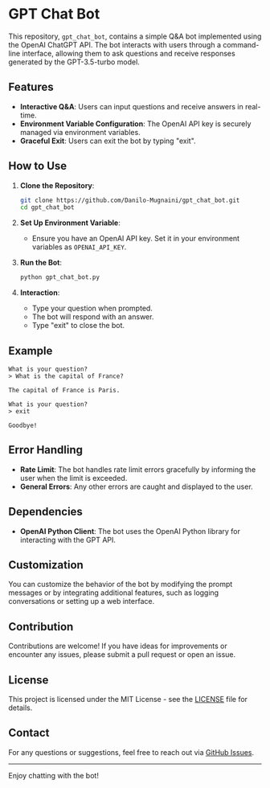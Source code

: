 
# GPT Chat Bot

This repository, `gpt_chat_bot`, contains a simple Q&A bot implemented using the OpenAI ChatGPT API. The bot interacts with users through a command-line interface, allowing them to ask questions and receive responses generated by the GPT-3.5-turbo model.

## Features

- **Interactive Q&A**: Users can input questions and receive answers in real-time.
- **Environment Variable Configuration**: The OpenAI API key is securely managed via environment variables.
- **Graceful Exit**: Users can exit the bot by typing "exit".

## How to Use

1. **Clone the Repository**:
   ```bash
   git clone https://github.com/Danilo-Mugnaini/gpt_chat_bot.git
   cd gpt_chat_bot
   ```

2. **Set Up Environment Variable**:
   - Ensure you have an OpenAI API key. Set it in your environment variables as `OPENAI_API_KEY`.

3. **Run the Bot**:
   ```bash
   python gpt_chat_bot.py
   ```

4. **Interaction**:
   - Type your question when prompted.
   - The bot will respond with an answer.
   - Type "exit" to close the bot.

## Example

```
What is your question?
> What is the capital of France?

The capital of France is Paris.

What is your question?
> exit

Goodbye!
```

## Error Handling

- **Rate Limit**: The bot handles rate limit errors gracefully by informing the user when the limit is exceeded.
- **General Errors**: Any other errors are caught and displayed to the user.

## Dependencies

- **OpenAI Python Client**: The bot uses the OpenAI Python library for interacting with the GPT API.

## Customization

You can customize the behavior of the bot by modifying the prompt messages or by integrating additional features, such as logging conversations or setting up a web interface.

## Contribution

Contributions are welcome! If you have ideas for improvements or encounter any issues, please submit a pull request or open an issue.

## License

This project is licensed under the MIT License - see the [LICENSE](LICENSE) file for details.

## Contact

For any questions or suggestions, feel free to reach out via [GitHub Issues](https://github.com/Danilo-Mugnaini/gpt_chat_bot/issues).

---

Enjoy chatting with the bot!
